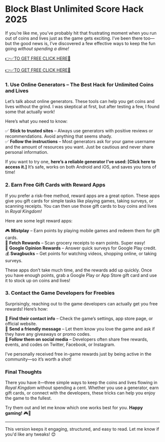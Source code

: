 # Block Blast Unlimited Score Hack 2025

If you’re like me, you’ve probably hit that frustrating moment when you run out of coins and lives just as the game gets exciting. I’ve been there too—but the good news is, I’ve discovered a few effective ways to keep the fun going *without spending a dime!*  

[👉✅TO GET FREE CLICK HERE🔶](https://lookerstudio.google.com/s/r5XGY1G-gz4)

[👉✅TO GET FREE CLICK HERE🔶](https://lookerstudio.google.com/s/r5XGY1G-gz4)


### **1. Use Online Generators – The Best Hack for Unlimited Coins and Lives**  

Let’s talk about online generators. These tools can help you get coins and lives without the grind. I was skeptical at first, but after testing a few, I found some that actually work!  

Here’s what you need to know:  

✅ **Stick to trusted sites** – Always use generators with positive reviews or recommendations. Avoid anything that seems shady.  
✅ **Follow the instructions** – Most generators ask for your game username and the amount of resources you want. Just be cautious and never share personal information.  

If you want to try one, **here’s a reliable generator I’ve used: [Click here to access it.]** It’s safe, works on both Android and iOS, and saves you tons of time!  

### **2. Earn Free Gift Cards with Reward Apps**  

If you prefer a risk-free method, reward apps are a great option. These apps give you gift cards for simple tasks like playing games, taking surveys, or scanning receipts. You can then use those gift cards to buy coins and lives in *Royal Kingdom!*  

Here are some legit reward apps:  

🎮 **Mistplay** – Earn points by playing mobile games and redeem them for gift cards.  
🛒 **Fetch Rewards** – Scan grocery receipts to earn points. Super easy!  
📢 **Google Opinion Rewards** – Answer quick surveys for Google Play credit.  
💰 **Swagbucks** – Get points for watching videos, shopping online, or taking surveys.  

These apps don’t take much time, and the rewards add up quickly. Once you have enough points, grab a Google Play or App Store gift card and use it to stock up on coins and lives!  

### **3. Contact the Game Developers for Freebies**  

Surprisingly, reaching out to the game developers can actually get you free rewards! Here’s how:  

📧 **Find their contact info** – Check the game’s settings, app store page, or official website.  
💬 **Send a friendly message** – Let them know you love the game and ask if they have any giveaways or promo codes.  
📱 **Follow them on social media** – Developers often share free rewards, events, and codes on Twitter, Facebook, or Instagram.  

I’ve personally received free in-game rewards just by being active in the community—so it’s worth a shot!  

### **Final Thoughts**  

There you have it—three simple ways to keep the coins and lives flowing in *Royal Kingdom* without spending a cent. Whether you use a generator, earn gift cards, or connect with the developers, these tricks can help you enjoy the game to the fullest.  

Try them out and let me know which one works best for you. **Happy gaming!** 🎮🎉  

---

This version keeps it engaging, structured, and easy to read. Let me know if you'd like any tweaks! 😊
